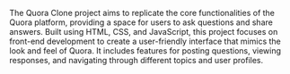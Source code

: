 The Quora Clone project aims to replicate the core functionalities of the Quora platform, providing a space for users to ask questions and share answers. Built using HTML, CSS, and JavaScript, this project focuses on front-end development to create a user-friendly interface that mimics the look and feel of Quora. It includes features for posting questions, viewing responses, and navigating through different topics and user profiles.
